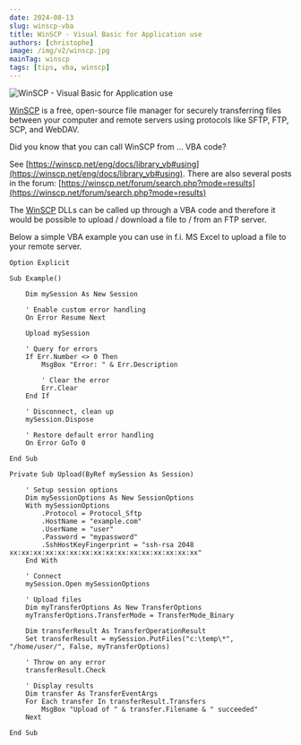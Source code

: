 ```yaml
---
date: 2024-08-13
slug: winscp-vba
title: WinSCP - Visual Basic for Application use
authors: [christophe]
image: /img/v2/winscp.jpg
mainTag: winscp
tags: [tips, vba, winscp]
---
```

![WinSCP - Visual Basic for Application use](/img/v2/winscp.jpg)

[WinSCP](https://winscp.net/) is a free, open-source file manager for securely transferring files between your computer and remote servers using protocols like SFTP, FTP, SCP, and WebDAV.

Did you know that you can call WinSCP from ... VBA code?

See [https://winscp.net/eng/docs/library_vb#using](https://winscp.net/eng/docs/library_vb#using). There are also several posts in the forum: [https://winscp.net/forum/search.php?mode=results](https://winscp.net/forum/search.php?mode=results)

<!-- truncate -->

The [WinSCP](https://winscp.net/) DLLs can be called up through a VBA code and therefore it would be possible to upload / download a file to / from an FTP server.

Below a simple VBA example you can use in f.i. MS Excel to upload a file to your remote server.

```vbnet
Option Explicit

Sub Example()

    Dim mySession As New Session

    ' Enable custom error handling
    On Error Resume Next

    Upload mySession

    ' Query for errors
    If Err.Number <> 0 Then
        MsgBox "Error: " & Err.Description

        ' Clear the error
        Err.Clear
    End If

    ' Disconnect, clean up
    mySession.Dispose

    ' Restore default error handling
    On Error GoTo 0

End Sub

Private Sub Upload(ByRef mySession As Session)

    ' Setup session options
    Dim mySessionOptions As New SessionOptions
    With mySessionOptions
        .Protocol = Protocol_Sftp
        .HostName = "example.com"
        .UserName = "user"
        .Password = "mypassword"
        .SshHostKeyFingerprint = "ssh-rsa 2048 xx:xx:xx:xx:xx:xx:xx:xx:xx:xx:xx:xx:xx:xx:xx:xx"
    End With

    ' Connect
    mySession.Open mySessionOptions

    ' Upload files
    Dim myTransferOptions As New TransferOptions
    myTransferOptions.TransferMode = TransferMode_Binary

    Dim transferResult As TransferOperationResult
    Set transferResult = mySession.PutFiles("c:\temp\*", "/home/user/", False, myTransferOptions)

    ' Throw on any error
    transferResult.Check

    ' Display results
    Dim transfer As TransferEventArgs
    For Each transfer In transferResult.Transfers
        MsgBox "Upload of " & transfer.Filename & " succeeded"
    Next

End Sub
```
